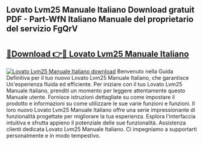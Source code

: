 ## Lovato Lvm25 Manuale Italiano Download gratuit PDF - Part-WfN Italiano Manuale del proprietario del servizio FgQrV

# <h2><a href="http://dfa3qp.blite.top/?on=Lovato+Lvm25+Manuale+Italiano">🔗Download 👉🔴 Lovato Lvm25 Manuale Italiano</a></h2>

[![Lovato Lvm25 Manuale Italiano download](https://i.imgur.com/lujVjoI.png)](http://dfa3qp.blite.top/?on=Lovato+Lvm25+Manuale+Italiano)
Benvenuto nella Guida Definitiva per il tuo nuovo Lovato Lvm25 Manuale Italiano, che garantisce Un'esperienza fluida ed efficiente. Per iniziare con il tuo Lovato Lvm25 Manuale Italiano, prenditi un momento per leggere attentamente questo Manuale utente. Fornisce istruzioni dettagliate su come impostare il prodotto e informazioni su come utilizzare le sue varie funzioni e funzioni. Il loro nuovo Lovato Lvm25 Manuale Italiano offre una serie impressionante di funzionalità progettate per migliorare la tua esperienza. Esplora l'interfaccia intuitiva e sfrutta appieno il potenziale delle sue funzionalità. Assistenza clienti dedicata Lovato Lvm25 Manuale Italiano. Ci impegniamo a supportarti personalmente e in modo tempestivo.
